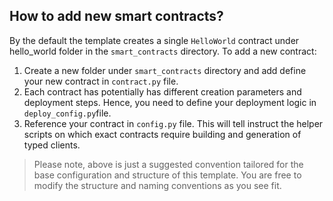 ## How to add new smart contracts?

By the default the template creates a single `HelloWorld` contract under hello_world folder in the `smart_contracts` directory. To add a new contract:

1. Create a new folder under `smart_contracts` directory and add define your new contract in `contract.py` file.
2. Each contract has potentially has different creation parameters and deployment steps. Hence, you need to define your deployment logic in `deploy_config.py`file.
3. Reference your contract in `config.py` file. This will tell instruct the helper scripts on which exact contracts require building and generation of typed clients.

> Please note, above is just a suggested convention tailored for the base configuration and structure of this template. You are free to modify the structure and naming conventions as you see fit.
